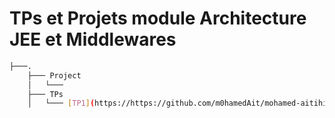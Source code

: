 
# TPs et Projets module Architecture JEE et Middlewares


```bash
├───.
    ├─── Project
    │   └───
    ├─── TPs    
    │   └─── [TP1](https://https://github.com/m0hamedAit/mohamed-aitihie-JEE/tree/main/TPs/TP1)
```
